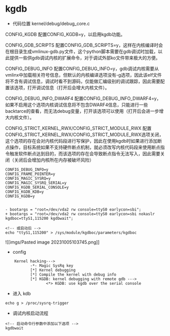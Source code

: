 # kgdb

- 代码位置
kernel/debug/debug_core.c

CONFIG_KGDB
配置CONFIG_KGDB=y，以启用kgdb功能。

CONFIG_GDB_SCRIPTS
配置CONFIG_GDB_SCRIPTS=y，这样在内核编译时会在根目录生成vmlinux-gdb.py文件，这个python脚本需要在gdb调试时加载，以此提供一些供gdb调试内核的扩展命令，对于调试外部ko文件带来极大的方便。

CONFIG_DEBUG_INFO
配置CONFIG_DEBUG_INFO=y，gdb调试内核需要从vmlinx中加载相关符号信息，但默认的内核编译选项没有-g选项，因此该elf文件将不含有调试信息，调试时看不到源码，仅能做汇编级别的调试跟踪，因此需要配置该选项，打开调试信息（打开后会增大内核文件）。

CONFIG_DEBUG_INFO_DWARF4
配置CONFIG_DEBUG_INFO_DWARF4=y，如果不启用这个选项内核调试信息将不包含DWARF4信息，只能进行一些backtarce的查看，而无法debug变量，打开该选项可以使用（打开后会进一步增大内核文件）。

CONFIG_STRICT_KERNEL_RWX/CONFIG_STRICT_MODULE_RWX
配置CONFIG_STRICT_KERNEL_RWX/CONFIG_STRICT_MODULE_RWX选项关闭，这个选项的存在会对内核代码段进行写保护，因此在使用kgdb时如果进行添加断点操作，目标系统如果不支持硬件断点机制，就必须改写内核代码段来使用断点指令触发软件断点达到目的，而该选项的存在会导致断点指令无法写入，因此需要关闭（关闭后会增加内核所在内存被破坏风险）

```shell
CONFIG_DEBUG_INFO=y
CONFIG_FRAME_POINTER=y
CONFIG_MAGIC_SYSRQ=y
CONFIG_MAGIC_SYSRQ_SERIAL=y
CONFIG_KGDB_SERIAL_CONSOLE=y
CONFIG_KGDB_KDB=y
CONFIG_KGDB=y


- bootargs = "root=/dev/vda2 rw console=ttyS0 earlycon=sbi";
+ bootargs = "root=/dev/vda2 rw console=ttyS0 earlycon=sbi nokaslr kgdboc=ttyS1,115200 kgdbwait";

<!-- 或启动后 -->
echo "ttyS1,115200" > /sys/module/kgdboc/parameters/kgdboc
```


![[imgs/Pasted image 20231005103745.png]]

- config
```shell
    Kernel hacking--->
           -*- Magic SysRq key
           [*] Kernel debugging
           [*] Compile the kernel with debug info
           [*] KGDB: kernel debugging with remote gdb --->
                  <*> KGDB: use kgdb over the serial console
```

- 进入 kdb
```shell
echo g > /proc/sysrq-trigger
```

- 调试内核启动流程
```shell
<!-- 启动命令行参数中添加以下选项 -->
kgdbwait
```
